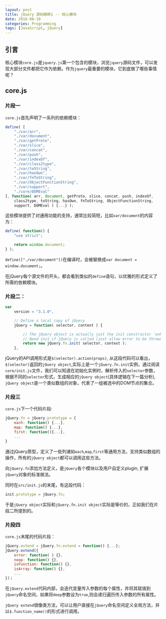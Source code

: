 ```yaml
---
layout: post
title: jQuery 源码精粹1 -- 核心模块
date: 2016-08-10
categories: Programming
tags: [JavaScript, jQuery]
---
```


## 引言

核心模块`core.js`是`jquery.js`第一个包含的模块，浏览`jquery`源码文件，可以发现大部分文件都把它作为依赖。作为`jquery`最重要的模块，它到底做了哪些事情呢？

<!--more-->

## core.js

### 片段一

`core.js`首先声明了一系列的依赖模块：

```javascript
define( [
	"./var/arr",
	"./var/document",
	"./var/getProto",
	"./var/slice",
	"./var/concat",
	"./var/push",
	"./var/indexOf",
	"./var/class2type",
	"./var/toString",
	"./var/hasOwn",
	"./var/fnToString",
	"./var/ObjectFunctionString",
	"./var/support",
	"./core/DOMEval"
], function( arr, document, getProto, slice, concat, push, indexOf,
	class2type, toString, hasOwn, fnToString, ObjectFunctionString,
	support, DOMEval ) {...} );
```

这些模块提供了对通用功能的支持，通常比较简短，比如`var/document`的内容为：

```javascript
define( function() {
	"use strict";

	return window.document;
} );
```

`define(["./var/document"])`在编译时，会被替换成`var document = window.document;`。

在jQuery每个源文件的开头，都会看到类似的`define`语句，以优雅的形式定义了所需的依赖模块。

### 片段二：

```javascript
var
	version = "3.1.0",

	// Define a local copy of jQuery
	jQuery = function( selector, context ) {

		// The jQuery object is actually just the init constructor 'enhanced'
		// Need init if jQuery is called (just allow error to be thrown if not included)
		return new jQuery.fn.init( selector, context );
	},
```

jQuery的API调用形式是`$(selector).action(props)`, 从这段代码可以看出，`$(selector)`返回的`jQuery object`,实际上是一个`jQuery.fn.init`实例，通过阅读`core/init.js`文件，我们可以知道在初始化实例时，解析传入的`selector`参数，根据不同的`selector`形式，生成相应的`jQuery object`(具体逻辑在下一篇分析), `jQuery object`是一个类似数组的对象，代表了一组被选中的DOM节点的集合。

### 片段三

`core.js`下一个代码片段:

```javascript
jQuery.fn = jQuery.prototype = {
	each: function() {...},
	map: function() {...},
	first: function(){...},
	...
}
```
通过jQuery原型，定义了一些列诸如`each`,`map`,`first`等通用方法，支持类似数组的操作，所有的`jQuery object`都可以调用这些方法。

向`jQuery.fn`添加方法定义，是`jQuery`各个模块以及用户自定义plugin, 扩展`jQuery`对象的标准做法。

同时在`src/init.js`的末尾，有这段代码：

```javascript
init.prototype = jQuery.fn;
```

于是`jQuery object`实际和`jQuery.fn.init object`实际是等价的，正如我们在片段二所提到的。

### 片段四

`core.js`末尾的代码片段：

```javascript
jQuery.extend = jQuery.fn.extend = function() {...};
jQuery.extend({
	error: function( ) {},
	noop: function() {},
	isFunction: function() {},
	isArray: function() {},
	...
})；

```

在`jQuery.extend`代码内部，会迭代变量传入参数的每个属性，并将其赋值到`jQuery`命名空间，如果将`deep`参数设为`true`,则会递归遍历传入参数的所有属性。

`jQuery extend`很像类方法，可以让用户直接在`jQuery`命名空间定义全局方法，并以`$.function_name()`的形式进行调用。





